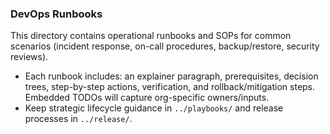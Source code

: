 ### DevOps Runbooks

This directory contains operational runbooks and SOPs for common scenarios (incident response, on-call procedures, backup/restore, security reviews).

- Each runbook includes: an explainer paragraph, prerequisites, decision trees, step-by-step actions, verification, and rollback/mitigation steps. Embedded TODOs will capture org-specific owners/inputs.
- Keep strategic lifecycle guidance in `../playbooks/` and release processes in `../release/`.